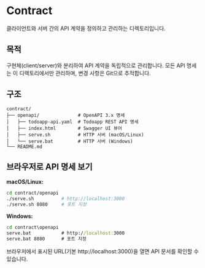 # Contract

클라이언트와 서버 간의 API 계약을 정의하고 관리하는 디렉토리입니다.

## 목적

구현체(client/server)와 분리하여 API 계약을 독립적으로 관리합니다. 모든 API 명세는 이 디렉토리에서만 관리하며, 변경 사항은 Git으로 추적합니다.

## 구조

```
contract/
├── openapi/              # OpenAPI 3.x 명세
│   ├── todoapp-api.yaml  # Todoapp REST API 명세
│   ├── index.html        # Swagger UI 뷰어
│   ├── serve.sh          # HTTP 서버 (macOS/Linux)
│   └── serve.bat         # HTTP 서버 (Windows)
└── README.md
```

## 브라우저로 API 명세 보기

**macOS/Linux:**
```bash
cd contract/openapi
./serve.sh          # http://localhost:3000
./serve.sh 8080     # 포트 지정
```

**Windows:**
```cmd
cd contract\openapi
serve.bat           # http://localhost:3000
serve.bat 8080      # 포트 지정
```

브라우저에서 표시된 URL(기본 http://localhost:3000)을 열면 API 문서를 확인할 수 있습니다.
